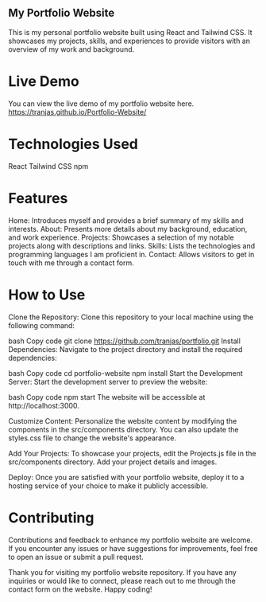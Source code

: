 ## My Portfolio Website

This is my personal portfolio website built using React and Tailwind CSS. It showcases my projects, skills, and experiences to provide visitors with an overview of my work and background.

# Live Demo
You can view the live demo of my portfolio website here. https://tranjas.github.io/Portfolio-Website/

# Technologies Used
React
Tailwind CSS
npm

# Features
Home: Introduces myself and provides a brief summary of my skills and interests.
About: Presents more details about my background, education, and work experience.
Projects: Showcases a selection of my notable projects along with descriptions and links.
Skills: Lists the technologies and programming languages I am proficient in.
Contact: Allows visitors to get in touch with me through a contact form.

# How to Use
Clone the Repository: Clone this repository to your local machine using the following command:

bash
Copy code
git clone https://github.com/tranjas/portfolio.git
Install Dependencies: Navigate to the project directory and install the required dependencies:

bash
Copy code
cd portfolio-website
npm install
Start the Development Server: Start the development server to preview the website:

bash
Copy code
npm start
The website will be accessible at http://localhost:3000.

Customize Content: Personalize the website content by modifying the components in the src/components directory. You can also update the styles.css file to change the website's appearance.

Add Your Projects: To showcase your projects, edit the Projects.js file in the src/components directory. Add your project details and images.

Deploy: Once you are satisfied with your portfolio website, deploy it to a hosting service of your choice to make it publicly accessible.

# Contributing
Contributions and feedback to enhance my portfolio website are welcome. If you encounter any issues or have suggestions for improvements, feel free to open an issue or submit a pull request.

Thank you for visiting my portfolio website repository. If you have any inquiries or would like to connect, please reach out to me through the contact form on the website. Happy coding!